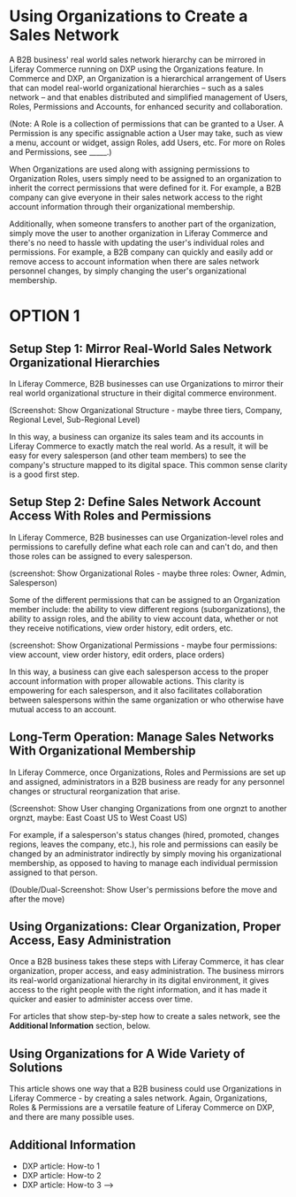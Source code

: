 # Using Organizations to Create a Sales Network

A B2B business' real world sales network hierarchy can be mirrored in Liferay Commerce running on DXP using the Organizations feature. In Commerce and DXP, an Organization is a hierarchical arrangement of Users that can model real-world organizational hierarchies – such as a sales network – and that enables distributed and simplified management of Users, Roles, Permissions and Accounts, for enhanced security and collaboration.

(Note: A Role is a collection of permissions that can be granted to a User. A Permission is any specific assignable action a User may take, such as view a menu, account or widget, assign Roles, add Users, etc. For more on Roles and Permissions, see _____.) 

When Organizations are used along with assigning permissions to Organization Roles, users simply need to be assigned to an organization to inherit the correct permissions that were defined for it. For example, a B2B company can give everyone in their sales network access to the right account information through their organizational membership.

Additionally, when someone transfers to another part of the organization, simply move the user to another organization in Liferay Commerce and there's no need to hassle with updating the user's individual roles and permissions. For example, a B2B company can quickly and easily add or remove access to account information when there are sales network personnel changes, by simply changing the user's organizational membership.

# OPTION 1

## Setup Step 1: Mirror Real-World Sales Network Organizational Hierarchies

In Liferay Commerce, B2B businesses can use Organizations to mirror their real world organizational structure in their digital commerce environment.

(Screenshot: Show Organizational Structure - maybe three tiers, Company, Regional Level, Sub-Regional Level)

In this way, a business can organize its sales team and its accounts in Liferay Commerce to exactly match the real world. As a result, it will be easy for every salesperson (and other team members) to see the company's structure mapped to its digital space. This common sense clarity is a good first step.

## Setup Step 2: Define Sales Network Account Access With Roles and Permissions

In Liferay Commerce, B2B businesses can use Organization-level roles and permissions to carefully define what each role can and can't do, and then those roles can be assigned to every salesperson.

(screenshot: Show Organizational Roles - maybe three roles: Owner, Admin, Salesperson)

Some of the different permissions that can be assigned to an Organization member include: the ability to view different regions (suborganizations), the ability to assign roles, and the ability to view account data, whether or not they receive notifications, view order history, edit orders, etc.

(screenshot: Show Organizational Permissions - maybe four permissions: view account, view order history, edit orders, place orders)

In this way, a business can give each salesperson access to the proper account information with proper allowable actions. This clarity is empowering for each salesperson, and it also facilitates collaboration between salespersons within the same organization or who otherwise have mutual access to an account.

## Long-Term Operation: Manage Sales Networks With Organizational Membership

In Liferay Commerce, once Organizations, Roles and Permissions are set up and assigned, administrators in a B2B business are ready for any personnel changes or structural reorganization that arise.

(Screenshot: Show User changing Organizations from one orgnzt to another orgnzt, maybe: East Coast US to West Coast US)

For example, if a salesperson's status changes (hired, promoted, changes regions, leaves the company, etc.), his role and permissions can easily be changed by an administrator indirectly by simply moving his organizational membership, as opposed to having to manage each individual permission assigned to that person.

(Double/Dual-Screenshot: Show User's permissions before the move and after the move)

## Using Organizations: Clear Organization, Proper Access, Easy Administration

Once a B2B business takes these steps with Liferay Commerce, it has clear organization, proper access, and easy administration. The business mirrors its real-world organizational hierarchy in its digital environment, it gives access to the right people with the right information, and it has made it quicker and easier to administer access over time.

For articles that show step-by-step how to create a sales network, see the **Additional Information** section, below.

## Using Organizations for A Wide Variety of Solutions

This article shows one way that a B2B business could use Organizations in Liferay Commerce - by creating a sales network. Again, Organizations, Roles & Permissions are a versatile feature of Liferay Commerce on DXP, and there are many possible uses.

## Additional Information

* DXP article: How-to 1
* DXP article: How-to 2
* DXP article: How-to 3
-->
